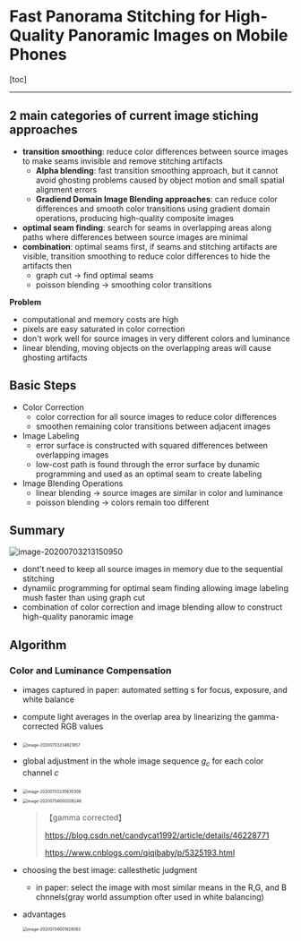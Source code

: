 # Fast Panorama Stitching for High-Quality Panoramic Images on Mobile Phones

[toc]

------

## 2 main categories of current image stiching approaches

- **transition smoothing**: reduce color differences between source images to make seams invisible and remove stitching artifacts
  - **Alpha blending**: fast transition smoothing approach, but it cannot avoid ghosting problems caused by object motion and small spatial alignment errors
  - **Gradiend Domain Image Blending approaches**: can reduce color differences and smooth color transitions using gradient domain operations, producing high-quality composite images
- **optimal seam finding**: search for seams in overlapping areas along paths where differences between source images are minimal
- **combination**: optimal seams first, if seams and stitching artifacts are visible, transition smoothing to reduce color differences to hide the artifacts then
  - graph cut -> find optimal seams
  - poisson blending -> smoothing color transitions

**Problem**

- computational and memory costs are high
- pixels are easy saturated in color correction
- don't work well for source images in very different colors and luminance
- linear blending, moving objects on the overlapping areas will cause ghosting artifacts



## Basic Steps

- Color Correction
  - color correction for all source images to reduce color differences
  - smoothen remaining color transitions between adjacent images
- Image Labeling
  - error surface is constructed with squared differences between overlapping images
  - low-cost path is found through the error surface by dunamic programming and used as an optimal seam to create labeling
- Image Blending Operations
  - linear blending -> source images are similar in color and luminance
  - poisson blending -> colors remain too different



## Summary

![image-20200703213150950](paper_reading.assets/image-20200703213150950.png)

- dont't need to keep all source images in memory due to the sequential stitching
- dynamiic programming for optimal seam finding allowing image labeling mush faster than using graph cut
- combination of color correction and image blending allow to construct high-quality panoramic image



## Algorithm

### Color and Luminance Compensation

- images captured in paper: automated setting s for focus, exposure, and white balance

- compute light averages in the overlap area by linearizing the gamma-corrected RGB values

- <img src="paper_reading.assets/image-20200703234621857.png" alt="image-20200703234621857" style="zoom:50%;" />

- global adjustment in the whole image sequence $g_c$ for each color channel $c$

- <img src="paper_reading.assets/image-20200703235635308.png" alt="image-20200703235635308" style="zoom:50%;" />

- <img src="paper_reading.assets/image-20200704000206246.png" alt="image-20200704000206246" style="zoom:50%;" />

  > 【gamma corrected】
  >
  > https://blog.csdn.net/candycat1992/article/details/46228771
  >
  > https://www.cnblogs.com/qiqibaby/p/5325193.html

- choosing the best image: callesthetic judgment

  - in paper: select the image with most similar means in the R,G, and B chnnels(gray world assumption ofter used in white balancing)

- advantages

  <img src="paper_reading.assets/image-20200704001828063.png" alt="image-20200704001828063" style="zoom:50%;" />